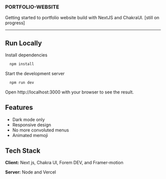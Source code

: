 ### PORTFOLIO-WEBSITE

Getting started to portfolio website build with NextJS and ChakraUI.
[still on progress]

---

## Run Locally

Install dependencies

```bash
  npm install
```

Start the development server

```bash
  npm run dev
```

Open http://localhost:3000 with your browser to see the result.

## Features

- Dark mode only
- Responsive design
- No more convoluted menus
- Animated memoji

## Tech Stack

**Client:** Next js, Chakra UI, Forem DEV, and Framer-motion

**Server:** Node and Vercel
